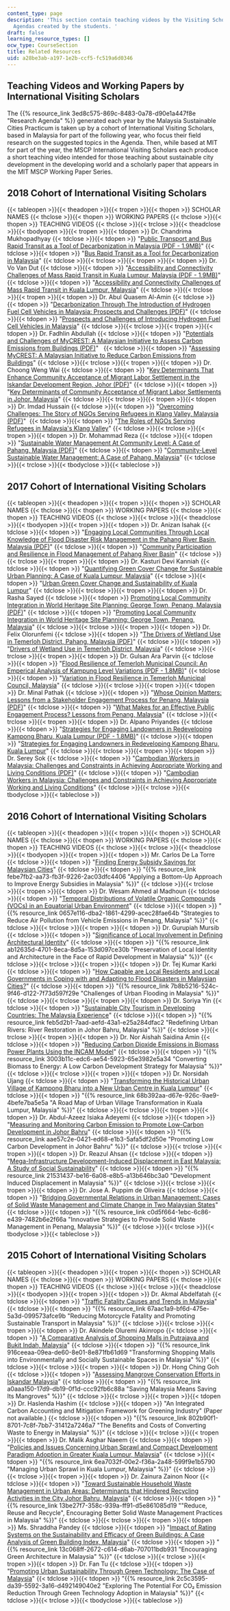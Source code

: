 ```yaml
---
content_type: page
description: 'This section contain teaching videos by the Visiting Scholars and Research
  Agendas created by the students. '
draft: false
learning_resource_types: []
ocw_type: CourseSection
title: Related Resources
uid: a28be3ab-a197-1e2b-ccf5-fc519a6d0346
---
```

## Teaching Videos and Working Papers by International Visiting Scholars

The {{% resource_link 3ed8c575-869c-8483-0a78-d90e1a447f8e "Research Agenda" %}} generated each year by the Malaysia Sustainable Cities Practicum is taken up by a cohort of International Visiting Scholars, based in Malaysia for part of the following year, who focus their field research on the suggested topics in the Agenda. Then, while based at MIT for part of the year, the MSCP International Visiting Scholars each produce a short teaching video intended for those teaching about sustainable city development in the developing world and a scholarly paper that appears in the MIT MSCP Working Paper Series.

## 2018 Cohort of International Visiting Scholars

{{< tableopen >}}{{< theadopen >}}{{< tropen >}}{{< thopen >}}
SCHOLAR NAMES
{{< thclose >}}{{< thopen >}}
WORKING PAPERS
{{< thclose >}}{{< thopen >}}
TEACHING VIDEOS
{{< thclose >}}{{< trclose >}}{{< theadclose >}}{{< tbodyopen >}}{{< tropen >}}{{< tdopen >}}
Dr. Chandrima Mukhopadhyay
{{< tdclose >}}{{< tdopen >}}
"[Public Transport and Bus Rapid Transit as a Tool of Decarbonization in Malaysia (PDF - 1.9MB)](https://malaysiacities.mit.edu/sites/default/files/documents/chandrima.pdf)"
{{< tdclose >}}{{< tdopen >}}
"[Bus Rapid Transit as a Tool for Decarbonization in Malaysia](https://vimeo.com/276927275)"
{{< tdclose >}}{{< trclose >}}{{< tropen >}}{{< tdopen >}}
Dr. Vo Van Dut
{{< tdclose >}}{{< tdopen >}}
"[Accessibility and Connectivity Challenges of Mass Rapid Transit in Kuala Lumpur, Malaysia (PDF - 1.9MB)](https://malaysiacities.mit.edu/sites/default/files/documents/dut.pdf)" 
{{< tdclose >}}{{< tdopen >}}
"[Accessibility and Connectivity Challenges of Mass Rapid Transit in Kuala Lumpur, Malaysia](https://vimeo.com/276927236)"
{{< tdclose >}}{{< trclose >}}{{< tropen >}}{{< tdopen >}}
Dr. Abul Quasem Al-Amin
{{< tdclose >}}{{< tdopen >}}
"[Decarbonization Through The Introduction of Hydrogen Fuel Cell Vehicles in Malaysia: Prospects and Challenges (PDF)](https://malaysiacities.mit.edu/sites/default/files/documents/quasem.pdf)"
{{< tdclose >}}{{< tdopen >}}
"[Prospects and Challenges of Introducing Hydrogen Fuel Cell Vehicles in Malaysia](https://vimeo.com/276927235)"
{{< tdclose >}}{{< trclose >}}{{< tropen >}}{{< tdopen >}}
Dr. Fadhlin Abdullah
{{< tdclose >}}{{< tdopen >}}
"[Potentials and Challenges of MyCREST: A Malaysian Initiative to Assess Carbon Emissions from Buildings (PDF)](https://malaysiacities.mit.edu/sites/default/files/documents/fadhlin.pdf)"  
{{< tdclose >}}{{< tdopen >}}
"[Assessing MyCREST: A Malaysian Initiative to Reduce Carbon Emissions from Buildings](https://vimeo.com/277105821)"
{{< tdclose >}}{{< trclose >}}{{< tropen >}}{{< tdopen >}}
Dr. Choong Weng Wai
{{< tdclose >}}{{< tdopen >}}
"[Key Determinants That Enhance Community Acceptance of Migrant Labor Settlement in the Iskandar Development Region, Johor (PDF)](https://malaysiacities.mit.edu//sites/default/files/documents/choong.pdf)"
{{< tdclose >}}{{< tdopen >}}
"[Key Determinants of Community Acceptance of Migrant Labor Settlements in Johor, Malaysia](https://vimeo.com/277105885)"
{{< tdclose >}}{{< trclose >}}{{< tropen >}}{{< tdopen >}}
Dr. Imdad Hussain
{{< tdclose >}}{{< tdopen >}}
"[Overcoming Challenges: The Story of NGOs Serving Refugees in Klang Valley, Malaysia (PDF)](https://malaysiacities.mit.edu//sites/default/files/documents/imdad.pdf)" 
{{< tdclose >}}{{< tdopen >}}
"[The Roles of NGOs Serving Refugees in Malaysia's Klang Valley](https://vimeo.com/276927271)"
{{< tdclose >}}{{< trclose >}}{{< tropen >}}{{< tdopen >}}
Dr. Mohammad Reza
{{< tdclose >}}{{< tdopen >}}
"[Sustainable Water Management At Community Level: A Case of Pahang, Malaysia (PDF)](https://malaysiacities.mit.edu//sites/default/files/documents/reza.pdf)"
{{< tdclose >}}{{< tdopen >}}
"[Community-Level Sustainable Water Management: A Case of Pahang, Malaysia](https://vimeo.com/277105881)"
{{< tdclose >}}{{< trclose >}}{{< tbodyclose >}}{{< tableclose >}}

## 2017 Cohort of International Visiting Scholars

{{< tableopen >}}{{< theadopen >}}{{< tropen >}}{{< thopen >}}
SCHOLAR NAMES
{{< thclose >}}{{< thopen >}}
WORKING PAPERS
{{< thclose >}}{{< thopen >}}
TEACHING VIDEOS
{{< thclose >}}{{< trclose >}}{{< theadclose >}}{{< tbodyopen >}}{{< tropen >}}{{< tdopen >}}
Dr. Anizan Isahak
{{< tdclose >}}{{< tdopen >}}
"[Engaging Local Communities Through Local Knowledge of Flood Disaster Risk Management in the Pahang River Basin, Malaysia (PDF)](https://malaysiacities.mit.edu//sites/default/files/documents/Isahak.pdf)"
{{< tdclose >}}{{< tdopen >}}
"[Community Participation and Resilience in Flood Management of Pahang River Basin](https://vimeo.com/219001409)"
{{< tdclose >}}{{< trclose >}}{{< tropen >}}{{< tdopen >}}
Dr. Kasturi Devi Kanniah
{{< tdclose >}}{{< tdopen >}}
"[Quantifying Green Cover Change for Sustainable Urban Planning: A Case of Kuala Lumpur, Malaysia](http://www.sciencedirect.com/science/article/pii/S161886671730331X)"
{{< tdclose >}}{{< tdopen >}}
"[Urban Green Cover Change and Sustainability of Kuala Lumpur](https://vimeo.com/218857227)"
{{< tdclose >}}{{< trclose >}}{{< tropen >}}{{< tdopen >}}
Dr. Rasha Sayed
{{< tdclose >}}{{< tdopen >}}
[Promoting Local Community Integration in World Heritage Site Planning: George Town, Penang, Malaysia (PDF)](https://malaysiacities.mit.edu//sites/default/files/documents/rasha.pdf)"
{{< tdclose >}}{{< tdopen >}}
"[Promoting Local Community Integration in World Heritage Site Planning: George Town, Penang, Malaysia](https://vimeo.com/219707670)"
{{< tdclose >}}{{< trclose >}}{{< tropen >}}{{< tdopen >}}
Dr. Felix Olorunfemi
{{< tdclose >}}{{< tdopen >}}
"[The Drivers of Wetland Use in Temerloh District, Pahang, Malaysia (PDF)](https://malaysiacities.mit.edu//sites/default/files/documents/Olorunfemi.pdf)"
{{< tdclose >}}{{< tdopen >}}
"[Drivers of Wetland Use in Temerloh District, Malaysia](https://vimeo.com/218845140)"
{{< tdclose >}}{{< trclose >}}{{< tropen >}}{{< tdopen >}}
Dr. Gulsan Ara Parvin
{{< tdclose >}}{{< tdopen >}}
"[Flood Resilience of Temerloh Municipal Council: An Emperical Analysis of Kampung Level Variations (PDF - 1.8MB)](https://malaysiacities.mit.edu//sites/default/files/documents/gulsan.pdf)"
{{< tdclose >}}{{< tdopen >}}
"[Variation in Flood Resilience in Temerloh Municipal Council, Malaysia](https://vimeo.com/218990292)"
{{< tdclose >}}{{< trclose >}}{{< tropen >}}{{< tdopen >}}
Dr. Minal Pathak
{{< tdclose >}}{{< tdopen >}}
"[Whose Opinion Matters: Lessons from a Stakeholder Engagement Process for Penang, Malaysia (PDF)](https://malaysiacities.mit.edu//sites/default/files/documents/Pathak.pdf)"
{{< tdclose >}}{{< tdopen >}}
"[What Makes for an Effective Public Engagement Process? Lessons from Penang, Malaysia](https://vimeo.com/221918422)"
{{< tdclose >}}{{< trclose >}}{{< tropen >}}{{< tdopen >}}
Dr. Alpano Priyandes
{{< tdclose >}}{{< tdopen >}}
"[Strategies for Engaging Landowners in Redeveloping Kampong Bharu, Kuala Lumpur (PDF - 1.8MB)](https://malaysiacities.mit.edu//sites/default/files/documents/alpano.pdf)"
{{< tdclose >}}{{< tdopen >}}
"[Strategies for Engaging Landowners in Redeveloping Kampong Bharu, Kuala Lumpur](https://vimeo.com/219863045)"
{{< tdclose >}}{{< trclose >}}{{< tropen >}}{{< tdopen >}}
Dr. Serey Sok
{{< tdclose >}}{{< tdopen >}}
"[Cambodian Workers in Malaysia: Challenges and Constraints in Achieving Appropriate Working and Living Conditions (PDF)](https://malaysiacities.mit.edu//sites/default/files/documents/Sok.pdf)"
{{< tdclose >}}{{< tdopen >}}
"[Cambodian Workers in Malaysia: Challenges and Constraints in Achieving Appropriate Working and Living Conditions](https://vimeo.com/218992413)"
{{< tdclose >}}{{< trclose >}}{{< tbodyclose >}}{{< tableclose >}}

## 2016 Cohort of International Visiting Scholars

{{< tableopen >}}{{< theadopen >}}{{< tropen >}}{{< thopen >}}
SCHOLAR NAMES
{{< thclose >}}{{< thopen >}}
WORKING PAPERS
{{< thclose >}}{{< thopen >}}
TEACHING VIDEOS
{{< thclose >}}{{< trclose >}}{{< theadclose >}}{{< tbodyopen >}}{{< tropen >}}{{< tdopen >}}
Mr. Carlos De La Torre
{{< tdclose >}}{{< tdopen >}}
"[Finding Energy Subsidy Savings for Malaysian Cities](https://malaysiacities.mit.edu/paperDeLaTorre)"
{{< tdclose >}}{{< tdopen >}}
"{{% resource_link febe7fb2-aa73-fb3f-9226-2ac03dfc4406 "Applying a Bottom-Up Approach to Improve Energy Subsidies in Malaysia" %}}"
{{< tdclose >}}{{< trclose >}}{{< tropen >}}{{< tdopen >}}
Dr. Wesam Ahmed al Madhoun
{{< tdclose >}}{{< tdopen >}}
"[Temporal Distributions of Volatile Organic Compounds (VOCs) in an Equatorial Urban Environment](https://malaysiacities.mit.edu/paperMadhoun)"
{{< tdclose >}}{{< tdopen >}}
"{{% resource_link 0657e116-dba2-1861-4299-acec28fae64b "Strategies to Reduce Air Pollution from Vehicle Emissions in Penang, Malaysia" %}}"
{{< tdclose >}}{{< trclose >}}{{< tropen >}}{{< tdopen >}}
Dr. Gurupiah Mursib
{{< tdclose >}}{{< tdopen >}}
"[Significance of Local Involvement in Defining Architectural Identity](https://malaysiacities.mit.edu/paperMursib)"
{{< tdclose >}}{{< tdopen >}}
"{{% resource_link ab12635d-4701-8eca-8d5a-153d097ce30b "Preservation of Local Identity and Architecture in the Face of Rapid Development in Malaysia" %}}"
{{< tdclose >}}{{< trclose >}}{{< tropen >}}{{< tdopen >}}
Dr. Tej Kumar Karki
{{< tdclose >}}{{< tdopen >}}
"[How Capable are Local Residents and Local Governments in Coping with and Adapting to Flood Disasters in Malaysian Cities?](https://malaysiacities.mit.edu/paperKarki)"
{{< tdclose >}}{{< tdopen >}}
"{{% resource_link 7b8b5216-524c-9f46-d122-7f73d597f29e "Challenges of Urban Flooding in Malaysia" %}}"
{{< tdclose >}}{{< trclose >}}{{< tropen >}}{{< tdopen >}}
Dr. Soriya Yin
{{< tdclose >}}{{< tdopen >}}
"[Sustainable City Tourism in Developing Countries: The Malaysia Experience](https://malaysiacities.mit.edu/paperYin)"
{{< tdclose >}}{{< tdopen >}}
"{{% resource_link feb5d2b1-7aad-aefd-43a1-e25a284dfac2 "Redefining Urban Rivers: River Restoration in Johor Bahru, Malaysia" %}}"
{{< tdclose >}}{{< trclose >}}{{< tropen >}}{{< tdopen >}}
Dr. Nor Aishah Saidina Amin
{{< tdclose >}}{{< tdopen >}}
"[Reducing Carbon Dioxide Emissions in Biomass Power Plants Using the INCAM Model](https://malaysiacities.mit.edu/paperAmin)"
{{< tdclose >}}{{< tdopen >}}
"{{% resource_link 3003b11c-edc6-ae54-5923-65e3982e5a34 "Converting Biomass to Energy: A Low Carbon Development Strategy for Malaysia" %}}"
{{< tdclose >}}{{< trclose >}}{{< tropen >}}{{< tdopen >}}
Dr. Norsidah Ujang
{{< tdclose >}}{{< tdopen >}}
"[Transforming the Historical Urban Village of Kampong Bharu into a New Urban Centre in Kuala Lumpur](https://malaysiacities.mit.edu/paperUjang)"
{{< tdclose >}}{{< tdopen >}}
"{{% resource_link 68b392aa-d67e-926c-9ae9-4befe7ba5e5a "A Road Map of Urban Village Transformation in Kuala Lumpur, Malaysia" %}}"
{{< tdclose >}}{{< trclose >}}{{< tropen >}}{{< tdopen >}}
Dr. Abdul-Azeez Isiaka Adeyemi
{{< tdclose >}}{{< tdopen >}}
"[Measuring and Monitoring Carbon Emission to Promote Low-Carbon Development in Johor Bahru](https://malaysiacities.mit.edu/paperAdeyemi)"
{{< tdclose >}}{{< tdopen >}}
"{{% resource_link aae57c2e-0421-ed68-e1b3-5afa5df2d50e "Promoting Low Carbon Development in Johor Bahru" %}}"
{{< tdclose >}}{{< trclose >}}{{< tropen >}}{{< tdopen >}}
Dr. Reazul Ahsan
{{< tdclose >}}{{< tdopen >}}
"[Mega-Infrastructure Development-Induced Displacement in East Malaysia: A Study of Social Sustainability](https://malaysiacities.mit.edu/paperAhsan)"
{{< tdclose >}}{{< tdopen >}}
"{{% resource_link 21531437-be16-6a08-e8b5-a13b646bc3a0 "Development Induced Displacement in Malaysia" %}}"
{{< tdclose >}}{{< trclose >}}{{< tropen >}}{{< tdopen >}}
Dr. Jose A. Puppim de Oliveira
{{< tdclose >}}{{< tdopen >}}
"[Bridging Governmental Relations in Urban Management: Cases of Solid Waste Management and Climate Change in Two Malaysian States](https://malaysiacities.mit.edu/paperOliveira)"
{{< tdclose >}}{{< tdopen >}}
"{{% resource_link c0d5f664-1ebc-6c86-e439-7482b6e2f66a "Innovative Strategies to Provide Solid Waste Management in Penang, Malaysia" %}}"
{{< tdclose >}}{{< trclose >}}{{< tbodyclose >}}{{< tableclose >}}

## 2015 Cohort of International Visiting Scholars

{{< tableopen >}}{{< theadopen >}}{{< tropen >}}{{< thopen >}}
SCHOLAR NAMES
{{< thclose >}}{{< thopen >}}
WORKING PAPERS
{{< thclose >}}{{< thopen >}}
TEACHING VIDEOS
{{< thclose >}}{{< trclose >}}{{< theadclose >}}{{< tbodyopen >}}{{< tropen >}}{{< tdopen >}}
Dr. Akmal Abdelfatah
{{< tdclose >}}{{< tdopen >}}
"[Traffic Fatality Causes and Trends in Malaysia](https://malaysiacities.mit.edu/paperAbdelfatah)"
{{< tdclose >}}{{< tdopen >}}
"{{% resource_link 67aac1a9-bf6d-475e-5a3d-099573afce9b "Reducing Motorcycle Fatality and Promoting Sustainable Transport in Malaysia" %}}"
{{< tdclose >}}{{< trclose >}}{{< tropen >}}{{< tdopen >}}
Dr. Akindele Oluremi Akinropo
{{< tdclose >}}{{< tdopen >}}
"[A Comparative Analysis of Shopping Malls in Putrajaya and Bukit Indah, Malaysia](https://malaysiacities.mit.edu/paperAkinropo)"
{{< tdclose >}}{{< tdopen >}}
"{{% resource_link 916ceeaa-09ea-de60-8e01-8e871fb61d69 "Transforming Shopping Malls into Environmentally and Socially Sustainable Spaces in Malaysia" %}}"
{{< tdclose >}}{{< trclose >}}{{< tropen >}}{{< tdopen >}}
Dr. Hong Ching Goh
{{< tdclose >}}{{< tdopen >}}
"[Assessing Mangrove Conservation Efforts in Iskandar Malaysia](https://malaysiacities.mit.edu/paperGoh)"
{{< tdclose >}}{{< tdopen >}}
"{{% resource_link a0aaa150-17d9-db19-0f1d-ccc92fb6c88a "Saving Malaysia Means Saving Its Mangroves" %}}"
{{< tdclose >}}{{< trclose >}}{{< tropen >}}{{< tdopen >}}
Dr. Haslenda Hashim
{{< tdclose >}}{{< tdopen >}}
"An Integrated Carbon Accounting and Mitigation Framework for Greening Industry" (Paper not available.)
{{< tdclose >}}{{< tdopen >}}
"{{% resource_link 802b90f1-8701-7c8f-7bb7-31412a7246a7 "The Benefits and Costs of Converting Waste to Energy in Malaysia" %}}"
{{< tdclose >}}{{< trclose >}}{{< tropen >}}{{< tdopen >}}
Dr. Malik Asghar Naeem
{{< tdclose >}}{{< tdopen >}}
"[Policies and Issues Concerning Urban Sprawl and Compact Development Paradigm Adoption in Greater Kuala Lumpur, Malaysia](https://malaysiacities.mit.edu/paperNaeem)"
{{< tdclose >}}{{< tdopen >}}
"{{% resource_link 6ea7032f-00e2-f36a-2a48-599f9e1b5790 "Managing Urban Sprawl in Kuala Lumpur, Malaysia" %}}"
{{< tdclose >}}{{< trclose >}}{{< tropen >}}{{< tdopen >}}
Dr. Zainura Zainon Noor
{{< tdclose >}}{{< tdopen >}}
"[Toward Sustainable Household Waste Management in Urban Areas: Determinants that Hindered Recycling Activities in the City Johor Bahru, Malaysia](https://malaysiacities.mit.edu/paperNoor)"
{{< tdclose >}}{{< tdopen >}}
"{{% resource_link 13be27f7-358c-939a-ff91-d5e861085d19 "\"Reduce, Reuse and Recycle\", Encouraging Better Solid Waste Management Practices in Malaysia" %}}"
{{< tdclose >}}{{< trclose >}}{{< tropen >}}{{< tdopen >}}
Ms. Shraddha Pandey
{{< tdclose >}}{{< tdopen >}}
"[Impact of Rating Systems on the Sustainability and Efficacy of Green Buildings: A Case Analysis of Green Building Index, Malaysia](https://malaysiacities.mit.edu/paperPandey)"
{{< tdclose >}}{{< tdopen >}}
"{{% resource_link 13c068ff-2672-c614-d6ab-707011bdb931 "Encouraging Green Architecture in Malaysia" %}}"
{{< tdclose >}}{{< trclose >}}{{< tropen >}}{{< tdopen >}}
Dr. Fan Tu
{{< tdclose >}}{{< tdopen >}}
"[Promoting Urban Sustainability Through Green Technology: The Case of Malaysia](https://malaysiacities.mit.edu/paperTu)"
{{< tdclose >}}{{< tdopen >}}
"{{% resource_link 2c5c3595-da39-5592-3a16-d492149040e2 "Exploring The Potential For CO₂ Emission Reduction Through Green Technology Adoption in Malaysia" %}}"
{{< tdclose >}}{{< trclose >}}{{< tbodyclose >}}{{< tableclose >}}
